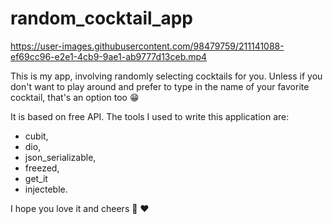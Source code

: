 # random_cocktail_app


https://user-images.githubusercontent.com/98479759/211141088-ef69cc96-e2e1-4cb9-9ae1-ab9777d13ceb.mp4

This is my app, involving randomly selecting cocktails for you. Unless if you don't want to play around and prefer to type in the name of your favorite cocktail, that's an option too 😁 

It is based on free API. The tools I used to write this application are:
- cubit, 
- dio, 
- json_serializable,
- freezed, 
- get_it 
- injecteble.

I hope you love it and cheers 🍻 ❤️




